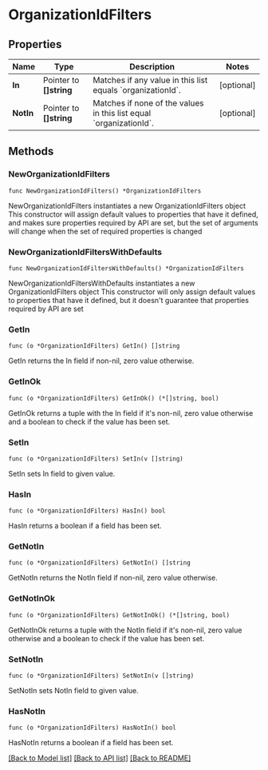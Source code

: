 # OrganizationIdFilters

## Properties

Name | Type | Description | Notes
------------ | ------------- | ------------- | -------------
**In** | Pointer to **[]string** | Matches if any value in this list equals &#x60;organizationId&#x60;. | [optional] 
**NotIn** | Pointer to **[]string** | Matches if none of the values in this list equal &#x60;organizationId&#x60;. | [optional] 

## Methods

### NewOrganizationIdFilters

`func NewOrganizationIdFilters() *OrganizationIdFilters`

NewOrganizationIdFilters instantiates a new OrganizationIdFilters object
This constructor will assign default values to properties that have it defined,
and makes sure properties required by API are set, but the set of arguments
will change when the set of required properties is changed

### NewOrganizationIdFiltersWithDefaults

`func NewOrganizationIdFiltersWithDefaults() *OrganizationIdFilters`

NewOrganizationIdFiltersWithDefaults instantiates a new OrganizationIdFilters object
This constructor will only assign default values to properties that have it defined,
but it doesn't guarantee that properties required by API are set

### GetIn

`func (o *OrganizationIdFilters) GetIn() []string`

GetIn returns the In field if non-nil, zero value otherwise.

### GetInOk

`func (o *OrganizationIdFilters) GetInOk() (*[]string, bool)`

GetInOk returns a tuple with the In field if it's non-nil, zero value otherwise
and a boolean to check if the value has been set.

### SetIn

`func (o *OrganizationIdFilters) SetIn(v []string)`

SetIn sets In field to given value.

### HasIn

`func (o *OrganizationIdFilters) HasIn() bool`

HasIn returns a boolean if a field has been set.

### GetNotIn

`func (o *OrganizationIdFilters) GetNotIn() []string`

GetNotIn returns the NotIn field if non-nil, zero value otherwise.

### GetNotInOk

`func (o *OrganizationIdFilters) GetNotInOk() (*[]string, bool)`

GetNotInOk returns a tuple with the NotIn field if it's non-nil, zero value otherwise
and a boolean to check if the value has been set.

### SetNotIn

`func (o *OrganizationIdFilters) SetNotIn(v []string)`

SetNotIn sets NotIn field to given value.

### HasNotIn

`func (o *OrganizationIdFilters) HasNotIn() bool`

HasNotIn returns a boolean if a field has been set.


[[Back to Model list]](../README.md#documentation-for-models) [[Back to API list]](../README.md#documentation-for-api-endpoints) [[Back to README]](../README.md)


